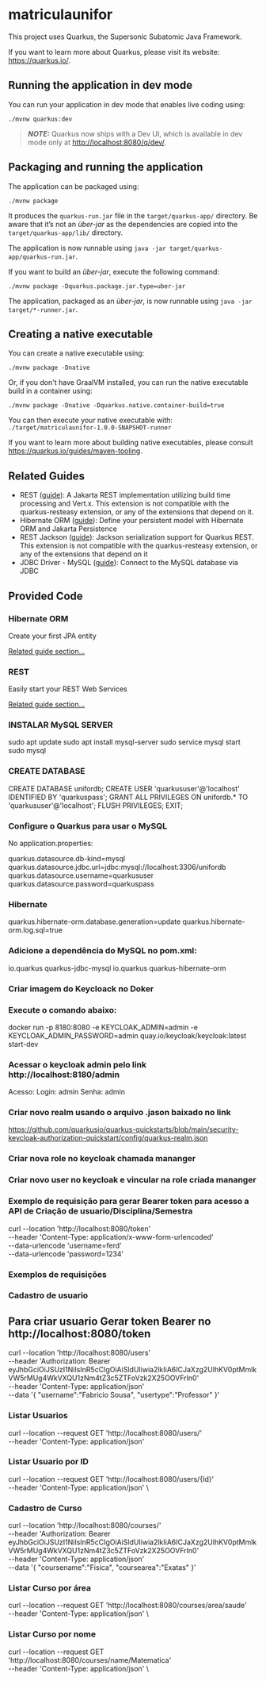 # matriculaunifor

This project uses Quarkus, the Supersonic Subatomic Java Framework.

If you want to learn more about Quarkus, please visit its website: <https://quarkus.io/>.

## Running the application in dev mode

You can run your application in dev mode that enables live coding using:

```shell script
./mvnw quarkus:dev
```

> **_NOTE:_**  Quarkus now ships with a Dev UI, which is available in dev mode only at <http://localhost:8080/q/dev/>.

## Packaging and running the application

The application can be packaged using:

```shell script
./mvnw package
```

It produces the `quarkus-run.jar` file in the `target/quarkus-app/` directory.
Be aware that it’s not an _über-jar_ as the dependencies are copied into the `target/quarkus-app/lib/` directory.

The application is now runnable using `java -jar target/quarkus-app/quarkus-run.jar`.

If you want to build an _über-jar_, execute the following command:

```shell script
./mvnw package -Dquarkus.package.jar.type=uber-jar
```

The application, packaged as an _über-jar_, is now runnable using `java -jar target/*-runner.jar`.

## Creating a native executable

You can create a native executable using:

```shell script
./mvnw package -Dnative
```

Or, if you don't have GraalVM installed, you can run the native executable build in a container using:

```shell script
./mvnw package -Dnative -Dquarkus.native.container-build=true
```

You can then execute your native executable with: `./target/matriculaunifor-1.0.0-SNAPSHOT-runner`

If you want to learn more about building native executables, please consult <https://quarkus.io/guides/maven-tooling>.

## Related Guides

- REST ([guide](https://quarkus.io/guides/rest)): A Jakarta REST implementation utilizing build time processing and Vert.x. This extension is not compatible with the quarkus-resteasy extension, or any of the extensions that depend on it.
- Hibernate ORM ([guide](https://quarkus.io/guides/hibernate-orm)): Define your persistent model with Hibernate ORM and Jakarta Persistence
- REST Jackson ([guide](https://quarkus.io/guides/rest#json-serialisation)): Jackson serialization support for Quarkus REST. This extension is not compatible with the quarkus-resteasy extension, or any of the extensions that depend on it
- JDBC Driver - MySQL ([guide](https://quarkus.io/guides/datasource)): Connect to the MySQL database via JDBC

## Provided Code

### Hibernate ORM

Create your first JPA entity

[Related guide section...](https://quarkus.io/guides/hibernate-orm)



### REST

Easily start your REST Web Services

[Related guide section...](https://quarkus.io/guides/getting-started-reactive#reactive-jax-rs-resources)

### INSTALAR MySQL SERVER
sudo apt update
sudo apt install mysql-server
sudo service mysql start
sudo mysql

### CREATE DATABASE
CREATE DATABASE unifordb;
CREATE USER 'quarkususer'@'localhost' IDENTIFIED BY 'quarkuspass';
GRANT ALL PRIVILEGES ON unifordb.* TO 'quarkususer'@'localhost';
FLUSH PRIVILEGES;
EXIT;

### Configure o Quarkus para usar o MySQL
No application.properties:

quarkus.datasource.db-kind=mysql
quarkus.datasource.jdbc.url=jdbc:mysql://localhost:3306/unifordb
quarkus.datasource.username=quarkususer
quarkus.datasource.password=quarkuspass

### Hibernate
quarkus.hibernate-orm.database.generation=update
quarkus.hibernate-orm.log.sql=true

### Adicione a dependência do MySQL no pom.xml:

<dependency>
    <groupId>io.quarkus</groupId>
    <artifactId>quarkus-jdbc-mysql</artifactId>
</dependency>
<dependency>
    <groupId>io.quarkus</groupId>
    <artifactId>quarkus-hibernate-orm</artifactId>
</dependency>

### Criar imagem do Keycloack no Doker
### Execute o comando abaixo:
 docker run -p 8180:8080 -e KEYCLOAK_ADMIN=admin 
-e KEYCLOAK_ADMIN_PASSWORD=admin quay.io/keycloak/keycloak:latest start-dev

### Acessar o keycloak admin pelo link http://localhost:8180/admin
Acesso: Login: admin Senha: admin

### Criar novo realm usando o arquivo .jason baixado no link 
https://github.com/quarkusio/quarkus-quickstarts/blob/main/security-keycloak-authorization-quickstart/config/quarkus-realm.json

### Criar nova role no keycloak chamada mananger
### Criar novo user no keycloak e vincular na role criada mananger

### Exemplo de requisição para gerar Bearer token para acesso a API de Criação de usuario/Disciplina/Semestra
curl --location 'http://localhost:8080/token' \
--header 'Content-Type: application/x-www-form-urlencoded' \
--data-urlencode 'username=ferd' \
--data-urlencode 'password=1234'

### Exemplos de requisições

### Cadastro de usuario
## Para criar usuario Gerar token Bearer no http://localhost:8080/token
curl --location 'http://localhost:8080/users' \
--header 'Authorization: Bearer eyJhbGciOiJSUzI1NiIsInR5cCIgOiAiSldUIiwia2lkIiA6ICJaXzg2UlhKV0ptMmlkVW5rMUg4WkVXQU1zNm4tZ3c5ZTFoVzk2X25OOVFrIn0' \
--header 'Content-Type: application/json' \
--data '{
    "username":"Fabricio Sousa",
    "usertype":"Professor"
}'

### Listar Usuarios

curl --location --request GET 'http://localhost:8080/users/' \
--header 'Content-Type: application/json'

### Listar Usuario por ID

curl --location --request GET 'http://localhost:8080/users/{Id}' \
--header 'Content-Type: application/json' \

### Cadastro de Curso
curl --location 'http://localhost:8080/courses/' \
--header 'Authorization: Bearer eyJhbGciOiJSUzI1NiIsInR5cCIgOiAiSldUIiwia2lkIiA6ICJaXzg2UlhKV0ptMmlkVW5rMUg4WkVXQU1zNm4tZ3c5ZTFoVzk2X25OOVFrIn0' \
--header 'Content-Type: application/json' \
--data '{
    "coursename":"Fisica",
    "coursearea":"Exatas"
}'

### Listar Curso por área
curl --location --request GET 'http://localhost:8080/courses/area/saude' \
--header 'Content-Type: application/json' \

### Listar Curso por nome
curl --location --request GET 'http://localhost:8080/courses/name/Matematica' \
--header 'Content-Type: application/json' \

